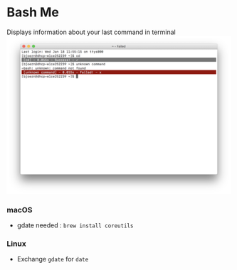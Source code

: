 # Bash Me

Displays information about your last command in terminal
![Sample Terminal](./img/terminal.png)

### macOS
* gdate needed : `brew install coreutils`

### Linux
* Exchange `gdate` for `date`
